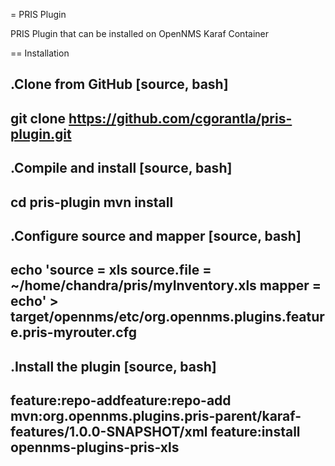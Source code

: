 = PRIS Plugin

PRIS Plugin that can be installed on OpenNMS Karaf Container

== Installation

.Clone from GitHub
[source, bash]
----
git clone https://github.com/cgorantla/pris-plugin.git
----

.Compile and install
[source, bash]
----
cd pris-plugin
mvn install
----

.Configure source and mapper
[source, bash]
----
echo 'source = xls
source.file = ~/home/chandra/pris/myInventory.xls
mapper = echo' > target/opennms/etc/org.opennms.plugins.feature.pris-myrouter.cfg
----

.Install the plugin
[source, bash]
----
feature:repo-addfeature:repo-add mvn:org.opennms.plugins.pris-parent/karaf-features/1.0.0-SNAPSHOT/xml
feature:install opennms-plugins-pris-xls
----

